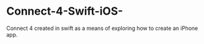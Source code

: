 # Connect-4-Swift-iOS-
Connect 4 created in swift as a means of exploring how to create an iPhone app.

